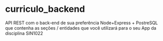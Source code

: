 # curriculo_backend
API REST com o back-end de sua preferência Node+Express + PostreSQL que contenha as seções / entidades que você utilizará para o seu App da disciplina SIN1022
